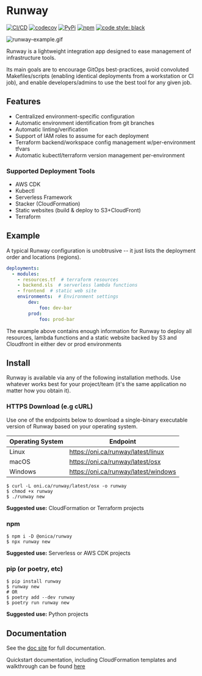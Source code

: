 # Runway

[![CI/CD](https://github.com/onicagroup/runway/workflows/CI/CD/badge.svg?branch=master)](https://github.com/onicagroup/runway/actions?query=workflow%3ACI%2FCD)
[![codecov](https://codecov.io/gh/onicagroup/runway/branch/master/graph/badge.svg?token=Ku28I0RY80)](https://codecov.io/gh/onicagroup/runway)
[![PyPi](https://img.shields.io/pypi/v/runway?style=flat)](https://pypi.org/project/runway/)
[![npm](https://img.shields.io/npm/v/@onica/runway?style=flat)](https://www.npmjs.com/package/@onica/runway)
[![code style: black](https://img.shields.io/badge/code%20style-black-000000.svg?style=flat)](https://github.com/psf/black)

![runway-example.gif](https://raw.githubusercontent.com/onicagroup/runway/master/docs/source/images/runway-example.gif)

Runway is a lightweight integration app designed to ease management of infrastructure tools.

Its main goals are to encourage GitOps best-practices, avoid convoluted Makefiles/scripts (enabling identical deployments from a workstation or CI job), and enable developers/admins to use the best tool for any given job.


## Features

* Centralized environment-specific configuration
* Automatic environment identification from git branches
* Automatic linting/verification
* Support of IAM roles to assume for each deployment
* Terraform backend/workspace config management w/per-environment tfvars
* Automatic kubectl/terraform version management per-environment

### Supported Deployment Tools

* AWS CDK
* Kubectl
* Serverless Framework
* Stacker (CloudFormation)
* Static websites (build & deploy to S3+CloudFront)
* Terraform


## Example

A typical Runway configuration is unobtrusive -- it just lists the deployment order and locations (regions).

```yml
deployments:
  - modules:
    - resources.tf  # terraform resources
    - backend.sls  # serverless lambda functions
    - frontend  # static web site
    environments:  # Environment settings
        dev:
            foo: dev-bar
        prod:
            foo: prod-bar
```

The example above contains enough information for Runway to deploy all resources, lambda functions and a static website backed by S3 and Cloudfront in either dev or prod environments


## Install

Runway is available via any of the following installation methods. Use whatever works best for your project/team (it's the same application no matter how you obtain it).

### HTTPS Download (e.g cURL)

Use one of the endpoints below to download a single-binary executable version of Runway based on your operating system.

| Operating System | Endpoint                               |
|------------------|----------------------------------------|
| Linux            | <https://oni.ca/runway/latest/linux>   |
| macOS            | <https://oni.ca/runway/latest/osx>     |
| Windows          | <https://oni.ca/runway/latest/windows> |

```shell
$ curl -L oni.ca/runway/latest/osx -o runway
$ chmod +x runway
$ ./runway new
```

**Suggested use:** CloudFormation or Terraform projects


### npm

```shell
$ npm i -D @onica/runway
$ npx runway new
```

**Suggested use:** Serverless or AWS CDK projects


### pip (or poetry, etc)

```shell
$ pip install runway
$ runway new
# OR
$ poetry add --dev runway
$ poetry run runway new
```

**Suggested use:** Python projects


## Documentation

See the [doc site](https://docs.onica.com/projects/runway) for full documentation.

Quickstart documentation, including CloudFormation templates and walkthrough can be found [here](https://docs.onica.com/projects/runway/page/quickstart/index.html)

